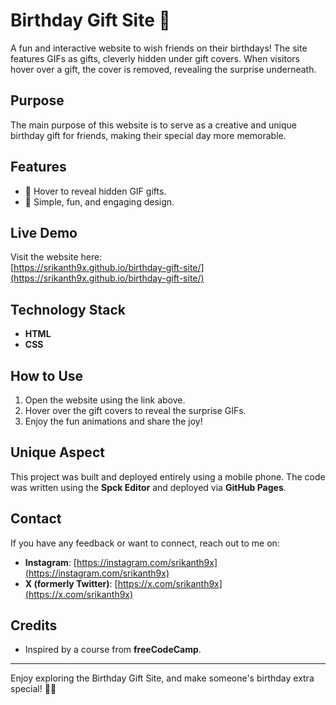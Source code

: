 # Birthday Gift Site 🎉  

A fun and interactive website to wish friends on their birthdays! The site features GIFs as gifts, cleverly hidden under gift covers. When visitors hover over a gift, the cover is removed, revealing the surprise underneath.  

## Purpose  
The main purpose of this website is to serve as a creative and unique birthday gift for friends, making their special day more memorable.  

## Features  
- 🎁 Hover to reveal hidden GIF gifts.  
- 🎨 Simple, fun, and engaging design.  

## Live Demo  
Visit the website here:  
[https://srikanth9x.github.io/birthday-gift-site/](https://srikanth9x.github.io/birthday-gift-site/)  

## Technology Stack  
- **HTML**  
- **CSS**  

## How to Use  
1. Open the website using the link above.  
2. Hover over the gift covers to reveal the surprise GIFs.  
3. Enjoy the fun animations and share the joy!  

## Unique Aspect  
This project was built and deployed entirely using a mobile phone. The code was written using the **Spck Editor** and deployed via **GitHub Pages**.  

## Contact  
If you have any feedback or want to connect, reach out to me on:  
- **Instagram**: [https://instagram.com/srikanth9x](https://instagram.com/srikanth9x)  
- **X (formerly Twitter)**: [https://x.com/srikanth9x](https://x.com/srikanth9x)  

## Credits  
- Inspired by a course from **freeCodeCamp**.  

---

Enjoy exploring the Birthday Gift Site, and make someone's birthday extra special! 🎂✨
